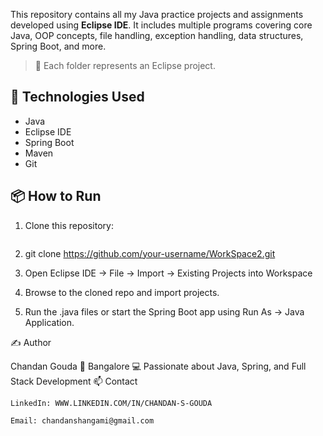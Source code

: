This repository contains all my Java practice projects and assignments developed using **Eclipse IDE**. It includes multiple programs covering core Java, OOP concepts, file handling, exception handling, data structures, Spring Boot, and more.


> 📌 Each folder represents an Eclipse project.

## 🚀 Technologies Used

- Java
- Eclipse IDE
- Spring Boot
- Maven
- Git

## 📦 How to Run

1. Clone this repository:
   ```bash
2. git clone https://github.com/your-username/WorkSpace2.git

3.  Open Eclipse IDE → File → Import → Existing Projects into Workspace

4.  Browse to the cloned repo and import projects.

5.  Run the .java files or start the Spring Boot app using Run As → Java Application.

✍️ Author

Chandan  Gouda
📍 Bangalore
💻 Passionate about Java, Spring, and Full Stack Development
📫 Contact 

    LinkedIn: WWW.LINKEDIN.COM/IN/CHANDAN-S-GOUDA 

    Email: chandanshangami@gmail.com
